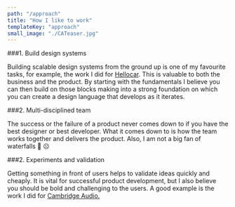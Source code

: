 ```yaml
---
path: "/approach"
title: "How I like to work"
templateKey: "approach"
small_image: "./CATeaser.jpg"
---
```


###1. Build design systems

Building scalable design systems from the ground up is one of my favourite tasks, for example, the work I did for [Hellocar](/hellocar). This is valuable to both the business and the product. By starting with the fundamentals I believe you can then build on those blocks making into a strong foundation on which you can create a design language that develops as it iterates.

###2. Multi-disciplined team

The success or the failure of a product never comes down to if you have the best designer or best developer. What it comes down to is how the team works together and delivers the product. Also, I am not a big fan of waterfalls <span role =img>🚿 ☹️<span>

###2. Experiments and validation

Getting something in front of users helps to validate ideas quickly and cheaply. It is vital for successful product development, but I also believe you should be bold and challenging to the users. A good example is the work I did for [Cambridge Audio.](/cambrdige-audio)
